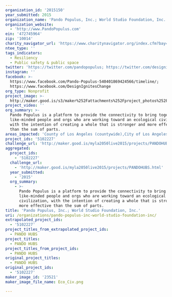 ```yaml
---
organization_id: '2015150'
year_submitted: 2015
organization_name: 'Pando Populus, Inc.; World Studio Foundation, Inc.'
organization_website:
  - 'http://www.PandoPopulus.com'
ein: '472745964'
zip: '10014'
charity_navigator_url: 'https://www.charitynavigator.org/index.cfm?bay=search.profile&ein=472745964'
ntee_type: ''
tags_indicators:
  - Resiliency
  - Public safety & public space
twitter: 'https://twitter.com/pandopopulus; https://twitter.com/designignites'
instagram: ''
facebook: >-
  https://www.facebook.com/Pando-Populus-540401869424566/timeline/;
  https://www.facebook.com/DesignIgnitesChange
org_type: Nonprofit
project_image: >-
  http://maker.good.is/s3/maker%252Fattachments%252Fproject_photos%252Fimages%252F23521%252Fdisplay%252FEco_Civ.png=c570x385
project_video: ''
org_summary: >-
  Pando Populus is a platform to provide the connectivity to bring together
  like-minded people and orgs who are working toward an ecological civilization,
  with the intention of creating a whole that is stronger and more effective
  than the sum of parts.
areas_impacted: 'County of Los Angeles (countywide),City of Los Angeles (citywide)'
project_ids: '5102227'
challenge_url: 'http://maker.good.is/myla2050live2015/projects/PANDOHUBS.html'
aggregated:
  project_ids:
    - '5102227'
  challenge_url:
    - 'http://maker.good.is/myla2050live2015/projects/PANDOHUBS.html'
  year_submitted:
    - '2015'
  org_summary:
    - >-
      Pando Populus is a platform to provide the connectivity to bring together
      like-minded people and orgs who are working toward an ecological
      civilization, with the intention of creating a whole that is stronger and
      more effective than the sum of parts.
title: 'Pando Populus, Inc.; World Studio Foundation, Inc.'
uri: /organizations/pando-populus-inc-world-studio-foundation-inc/
extrapolated_project_ids:
  - '5102227'
project_titles_from_extrapolated_project_ids:
  - PANDO HUBS
project_titles:
  - PANDO HUBS
project_titles_from_project_ids:
  - PANDO HUBS
original_project_titles:
  - PANDO HUBS
original_project_ids:
  - '5102227'
maker_image_id: '23521'
maker_image_file_name: Eco_Civ.png

---
```

